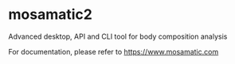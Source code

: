 # mosamatic2
Advanced desktop, API and CLI tool for body composition analysis

For documentation, please refer to https://www.mosamatic.com 